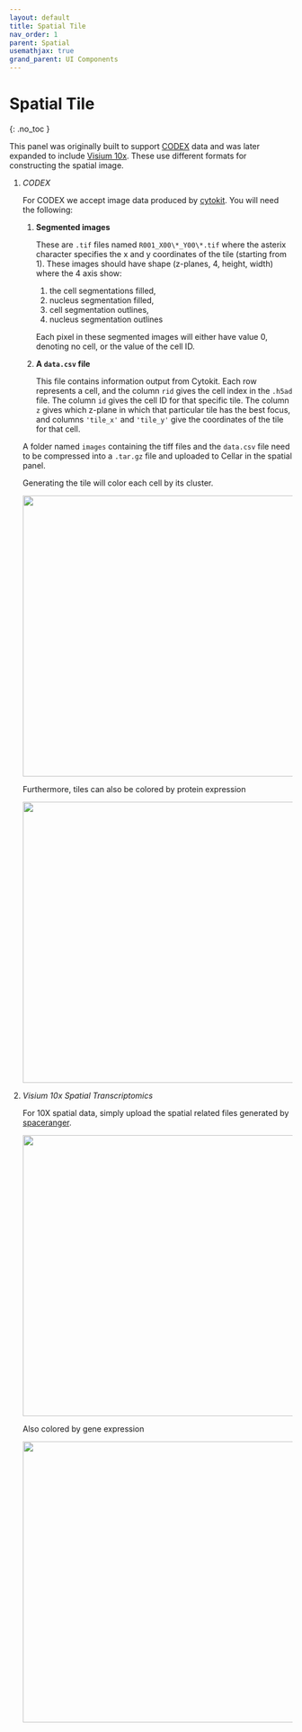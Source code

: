 ```yaml
---
layout: default
title: Spatial Tile
nav_order: 1
parent: Spatial
usemathjax: true
grand_parent: UI Components
---
```


<style type="text/css">
  .center {
    display: block;
    margin-left: auto;
    margin-right: auto;
}
</style>

# Spatial Tile
{: .no_toc }

This panel was originally built to support
[CODEX](https://www.ncbi.nlm.nih.gov/pmc/articles/PMC6086938/) data and was
later expanded to include
[Visium 10x](https://www.10xgenomics.com/products/spatial-gene-expression).
These use different formats for constructing the spatial image.

<div class="code-example" markdown="1">

1. *CODEX*

    For CODEX we accept image data produced by
    [cytokit](https://github.com/hammerlab/cytokit). You will need the following:

    1. **Segmented images**

        These are `.tif` files named
        `R001_X00\*_Y00\*.tif` where the asterix
        character specifies the x and y coordinates of the tile
        (starting from 1). These images should have shape
        (z-planes, 4, height, width) where the 4 axis show:

        1. the cell segmentations filled,
        2. nucleus segmentation filled,
        3. cell segmentation outlines,
        4. nucleus segmentation outlines

        Each pixel in these segmented images
        will either have value 0, denoting no cell,
        or the value of the cell ID.

    2. **A `data.csv` file**

        This file contains information output from Cytokit. Each row
        represents a cell, and the column `rid` gives the cell index
        in the `.h5ad` file.
        The column `id` gives the cell ID for that specific tile. The column `z`
        gives which z-plane in which that particular tile has the best focus,
        and columns `'tile_x'` and `'tile_y'` give the coordinates of the tile
        for that cell.

    A folder named `images` containing the tiff files and the `data.csv` file
    need to be compressed into a `.tar.gz`
    file and uploaded to Cellar in the spatial panel.

    Generating the tile will color each cell by its cluster.

    <img src="/images/codex-spatial-image.png" width="500" class="center"/>

    Furthermore, tiles can also be colored by protein expression

    <img src="/images/codex-spatial-expression.png" width="500" class="center"/>

2. *Visium 10x Spatial Transcriptomics*

    For 10X spatial data, simply upload the spatial related files
    generated by [spaceranger](https://support.10xgenomics.com/spatial-gene-expression/software/pipelines/latest/output/images).

    <img src="/images/visium-spatial-tile.png" width="500" class="center"/>

    Also colored by gene expression

    <img src="/images/visium-expression.png" width="500" class="center"/>

</div>